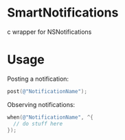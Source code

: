 SmartNotifications
==================

c wrapper for NSNotifications

Usage
=====

Posting a notification:

```objective-c
post(@"NotificationName");
```

Observing notifications:

```objective-c
when(@"NotificationName", ^{
  // do stuff here
});
```

